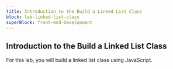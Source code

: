 ```yaml
---
title: Introduction to the Build a Linked List Class
block: lab-linked-list-class
superBlock: front-end-development
---
```


## Introduction to the Build a Linked List Class

For this lab, you will build a linked list class using JavaScript.
